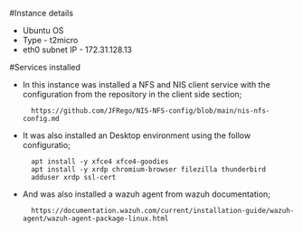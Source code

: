 #Instance details

- Ubuntu OS
- Type - t2micro
- eth0 subnet IP - 172.31.128.13


#Services installed


- In this instance was installed a NFS and NIS client service with the configuration from the repository in the client side section;

        https://github.com/JFRego/NIS-NFS-config/blob/main/nis-nfs-config.md

- It was also installed an Desktop environment using the follow configuratio;

        apt install -y xfce4 xfce4-goodies
        apt install -y xrdp chromium-browser filezilla thunderbird
        adduser xrdp ssl-cert
        
- And was also installed a wazuh agent from wazuh documentation;

        https://documentation.wazuh.com/current/installation-guide/wazuh-agent/wazuh-agent-package-linux.html        
        

